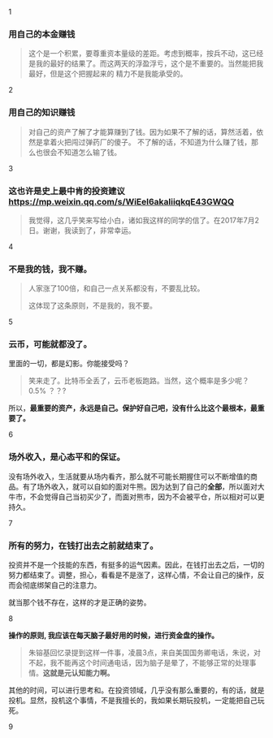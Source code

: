 1
### 用自己的本金赚钱
> 这个是一个积累，要尊重资本量级的差距。考虑到概率，按兵不动，这已经是我的最好的结果了。而这两天的浮盈浮亏，这个是不重要的。当然能把我最好，但是这个把握起来的
> 精力不是我能承受的。
>

2
### 用自己的知识赚钱
> 对自己的资产了解了才能算赚到了钱。因为如果不了解的话，算然活着，依然是拿着火把闯过弹药厂的傻子。
> 不了解的话，不知道为什么赚了钱，那么也很会不知道怎么输了钱。
>

3

### 这也许是史上最中肯的投资建议 https://mp.weixin.qq.com/s/WiEel6akaliiqkqE43GWQQ
> 我觉得，这几乎笑来写给小白，诸如我这样的同学的信了。在2017年7月2日。谢谢，我读到了，非常幸运。

4

### 不是我的钱，我不赚。

> 人家涨了100倍，和自己一点关系都没有，不要乱比较。
>
> 这体现了这条原则，不是我的，我不要。

5

### 云币，可能就都没了。

里面的一切，都是幻影。你能接受吗？

>  笑来走了。比特币全丢了，云币老板跑路。当然，这个概率是多少呢？0.5% ？？?

所以，**最重要的资产，永远是自己。保护好自己吧，没有什么比这个最根本，最重要了。**

6

### 场外收入，是心态平和的保证。

没有场外收入，生活就要从场内看齐，那么就不可能长期握住可以不断增值的商品。有了场外收入，就可以自如的面对牛熊。因为达到了自己的**全部**，所以面对大牛市，不会觉得自己当初买少了，而面对熊市，因为不会被平仓，所以相对可以更持久。

7

### 所有的努力，在钱打出去之前就结束了。

投资并不是一个技能的东西，有挺多的运气因素。因此，在钱打出去之后，一切的努力都结束了。调整，担心，看看是不是涨了，这样心情，不会让自己的操作，反而会彻底绑架自己的注意力。

就当那个钱不存在，这样的才是正确的姿势。

8

**操作的原则, 我应该在每天脑子最好用的时候，进行资金盘的操作。**

> 朱镕基回忆录提到这样一件事，凌晨3点，来自美国国务卿电话，朱说，对不起，我不能再这个时间通电话，因为脑子是晕了，不能够正常的处理事情。**这就是元认知能力啊。**

其他的时间，可以进行思考和。在投资领域，几乎没有那么重要的，有的话，就是投机。显然，投机这个事情，不是我擅长的，我如果长期玩投机，一定能把自己玩死。

9




